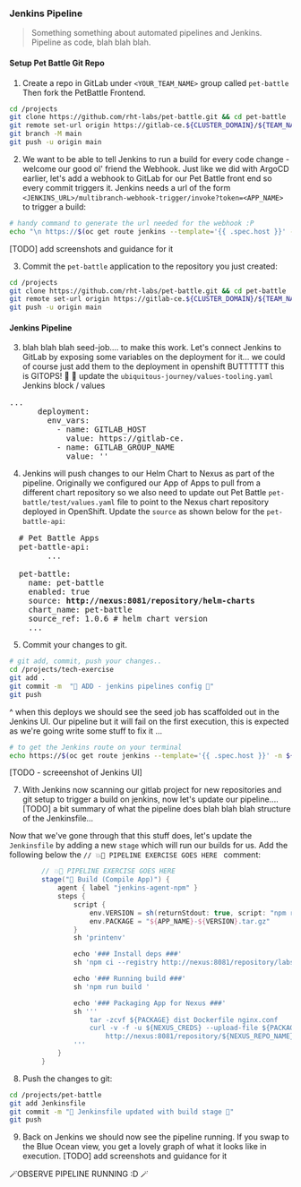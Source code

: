### Jenkins Pipeline 
> Something something about automated pipelines and Jenkins. Pipeline as code, blah blah blah.

<!---
#### Jenkins access to GitLab
Jenkins needs to access repositories to see Jenkinsfile. There are multiple options to use ie username/password, SSH Keys and token (which we will going to use)

1. Login to GitLab and click on your avatar from upper left corner > Settings.
![gitlab-settings](images/gitlav-settings.png)
2. Click on Access Token and generate one.
![gitlab-access-token](images/gitlab-access-token.png)
3. Copy the newly generated token and update `ubiquitous-journey/values-tooling.yaml`
![gitlab-access-token-2](images/gitlab-access-token-2.png)

```bash
...
...
          - name: GITLAB_TOKEN
            value: ''
...
```

```bash
git add ubiquitous-journey/values-tooling.yaml
git commit -m "🥔 Gitlab Token is added 🥔"
git push
```
--->

#### Setup Pet Battle Git Repo
1. Create a repo in GitLab under `<YOUR_TEAM_NAME>` group called `pet-battle` Then fork the PetBattle Frontend.

```bash
cd /projects
git clone https://github.com/rht-labs/pet-battle.git && cd pet-battle
git remote set-url origin https://gitlab-ce.${CLUSTER_DOMAIN}/${TEAM_NAME}/pet-battle.git
git branch -M main
git push -u origin main
```


2. We want to be able to tell Jenkins to run a build for every code change - welcome our good ol' friend the Webhook. Just like we did with ArgoCD earlier, let's add a webhook to GitLab for our Pet Battle front end so every commit triggers it. Jenkins needs a url of the form `<JENKINS_URL>/multibranch-webhook-trigger/invoke?token=<APP_NAME>` to trigger a build:
```bash
# handy command to generate the url needed for the webhook :P
echo "\n https://$(oc get route jenkins --template='{{ .spec.host }}' -n ${TEAM_NAME}-ci-cd)/multibranch-webhook-trigger/invoke?token=pet-battle"
```
[TODO] add screenshots and guidance for it

3. Commit the `pet-battle` application to the repository you just created:
```bash
cd /projects
git clone https://github.com/rht-labs/pet-battle.git && cd pet-battle
git remote set-url origin https://gitlab-ce.${CLUSTER_DOMAIN}/${TEAM_NAME}/pet-battle.git
git push -u origin main
```

#### Jenkins Pipeline
3. blah blah blah seed-job.... to make this work. Let's connect Jenkins to GitLab by exposing some variables on the deployment for it... we could of course just add them to the deployment in openshift BUTTTTTT this is GITOPS! :muscle: :gun:
update the `ubiquitous-journey/values-tooling.yaml` Jenkins block / values 
<pre>
...
      deployment:
        env_vars:
          - name: GITLAB_HOST
            value: https://gitlab-ce.<CLUSTER_DOMAIN>
          - name: GITLAB_GROUP_NAME
            value: '<TEAM_NAME>'
</pre>

4. Jenkins will push changes to our Helm Chart to Nexus as part of the pipeline. Originally we configured our App of Apps to pull from a different chart repository so we also need to update out Pet Battle `pet-battle/test/values.yaml` file to point to the Nexus chart repository deployed in OpenShift. Update the `source` as shown below for the `pet-battle-api`:
<pre>
  # Pet Battle Apps
  pet-battle-api:
		...

  pet-battle:
    name: pet-battle
    enabled: true
    source: <strong>http://nexus:8081/repository/helm-charts</strong>
    chart_name: pet-battle
    source_ref: 1.0.6 # helm chart version
    ...
</pre>

5. Commit your changes to git.
```bash
# git add, commit, push your changes..
cd /projects/tech-exercise
git add .
git commit -m  "🍕 ADD - jenkins pipelines config 🍕" 
git push
```
^ when this deploys we should see the seed job has scaffolded out in the Jenkins UI. Our pipeline but it will fail on the first execution, this is expected as we're going write some stuff to fix it ...
```bash
# to get the Jenkins route on your terminal
echo https://$(oc get route jenkins --template='{{ .spec.host }}' -n ${TEAM_NAME}-ci-cd)
```
[TODO - screeenshot of Jenkins UI]

7. With Jenkins now scanning our gitlab project for new repositories and git setup to trigger a build on jenkins, now let's update our pipeline....
[TODO] a bit summary of what the pipeline does
blah blah blah structure of the Jenkinsfile... 

Now that we've gone through that this stuff does, let's update the `Jenkinsfile` by adding a new `stage` which will run our builds for us. Add the following below the  `// 💥🔨 PIPELINE EXERCISE GOES HERE ` comment:
```groovy
		// 💥🔨 PIPELINE EXERCISE GOES HERE 
		stage("🧰 Build (Compile App)") {
			agent { label "jenkins-agent-npm" }
			steps {
				script {
					env.VERSION = sh(returnStdout: true, script: "npm run version --silent").trim()
					env.PACKAGE = "${APP_NAME}-${VERSION}.tar.gz"
				}
				sh 'printenv'

				echo '### Install deps ###'
				sh 'npm ci --registry http://nexus:8081/repository/labs-npm'

				echo '### Running build ###'
				sh 'npm run build '

				echo '### Packaging App for Nexus ###'
				sh '''
					tar -zcvf ${PACKAGE} dist Dockerfile nginx.conf
					curl -v -f -u ${NEXUS_CREDS} --upload-file ${PACKAGE} \
						http://nexus:8081/repository/${NEXUS_REPO_NAME}/${APP_NAME}/${PACKAGE}
				'''
			}
		}
```

8. Push the changes to git:
```bash
cd /projects/pet-battle
git add Jenkinsfile
git commit -m "🌸 Jenkinsfile updated with build stage 🌸"
git push
```

9. Back on Jenkins we should now see the pipeline running. If you swap to the Blue Ocean view, you get a lovely graph of  what it looks like in execution.
[TODO] add screenshots and guidance for it


🪄OBSERVE PIPELINE RUNNING :D 🪄
